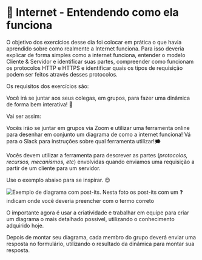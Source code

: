 # :pencil: Internet - Entendendo como ela funciona

O objetivo dos exercícios desse dia foi colocar em prática o que havia aprendido sobre como realmente a Internet funciona. Para isso deveria explicar de forma simples como a internet funciona, entender o modelo Cliente & Servidor e identificar suas partes, compreender como funcionam os protocolos HTTP e HTTPS e identificar quais os tipos de requisição podem ser feitos através desses protocolos.

Os requisitos dos exercícios são:

Você irá se juntar aos seus colegas, em grupos, para fazer uma dinâmica de forma bem interativa! 🎎

Vai ser assim:

Vocês irão se juntar em grupos via Zoom e utilizar uma ferramenta online para desenhar em conjunto um diagrama de como a internet funciona! Vá para o Slack para instruções sobre qual ferramenta utilizar!🗯

Vocês devem utilizar a ferramenta para descrever as partes (_protocolos, recursos, mecanismos, etc_) envolvidas quando enviamos uma requisição a partir de um cliente para um servidor.

Use o exemplo abaixo para se inspirar. 😉

<img src="https://content-assets.betrybe.com/prod/Exemplo%20de%20diagrama%20com%20post-its.jpeg" alt="Exemplo de diagrama com post-its. Nesta foto os post-its com um ❓ indicam onde você deveria preencher com o termo correto"/>

O importante agora é usar a criatividade e trabalhar em equipe para criar um diagrama o mais detalhado possível, utilizando o conhecimento adquirido hoje.

Depois de montar seu diagrama, cada membro do grupo deverá enviar uma resposta no formulário, utilizando o resultado da dinâmica para montar sua resposta.
